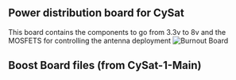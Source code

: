## Power distribution board for CySat

This board contains the components to go from 3.3v to 8v and the MOSFETS for controlling the antenna deployment
![Burnout Board](https://github.com/M2I-CySat/CySat-Powerboard/raw/master/datasheet/v1.png)

## Boost Board files (from CySat-1-Main)
